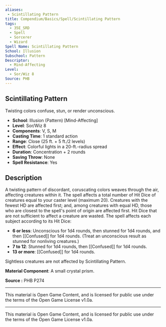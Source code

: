 ```yaml
---
aliases:
 - Scintillating Pattern  
title: Compendium/Basics/Spell/Scintillating Pattern  
tags:  
  - 35E_SRD  
  - Spell  
  - Sorcerer  
  - Wizard  
Spell Name: Scintillating Pattern  
School: Illusion  
Subschool: Pattern  
Descriptor:  
  - Mind-Affecting  
Level:  
  - Sor/Wiz 8  
Source: PHB  
---
```


## Scintillating Pattern

Twisting colors confuse, stun, or render unconscious.

- **School**: Illusion (Pattern) [Mind-Affecting]  
- **Level**: Sor/Wiz 8  
- **Components**: V, S, M  
- **Casting Time**: 1 standard action  
- **Range**: Close (25 ft. + 5 ft./2 levels)  
- **Effect**: Colorful lights in a 20-ft.-radius spread  
- **Duration**: Concentration + 2 rounds  
- **Saving Throw**: None  
- **Spell Resistance**: Yes  

## Description

A twisting pattern of discordant, coruscating colors weaves through the air, affecting creatures within it. The spell affects a total number of Hit Dice of creatures equal to your caster level (maximum 20). Creatures with the fewest HD are affected first; and, among creatures with equal HD, those who are closest to the spell's point of origin are affected first. Hit Dice that are not sufficient to affect a creature are wasted. The spell affects each subject according to its Hit Dice:

- **6 or less**: Unconscious for 1d4 rounds, then stunned for 1d4 rounds, and then [[Confused]] for 1d4 rounds. (Treat an unconscious result as stunned for nonliving creatures.)  
- **7 to 12**: Stunned for 1d4 rounds, then [[Confused]] for 1d4 rounds.  
- **13 or more**: [[Confused]] for 1d4 rounds.  

Sightless creatures are not affected by Scintillating Pattern.

**Material Component**: A small crystal prism.



**Source :** PHB P274

---

This material is Open Game Content, and is licensed for public use under  
the terms of the Open Game License v1.0a.

---

This material is Open Game Content, and is licensed for public use under the terms of the Open Game License v1.0a.
